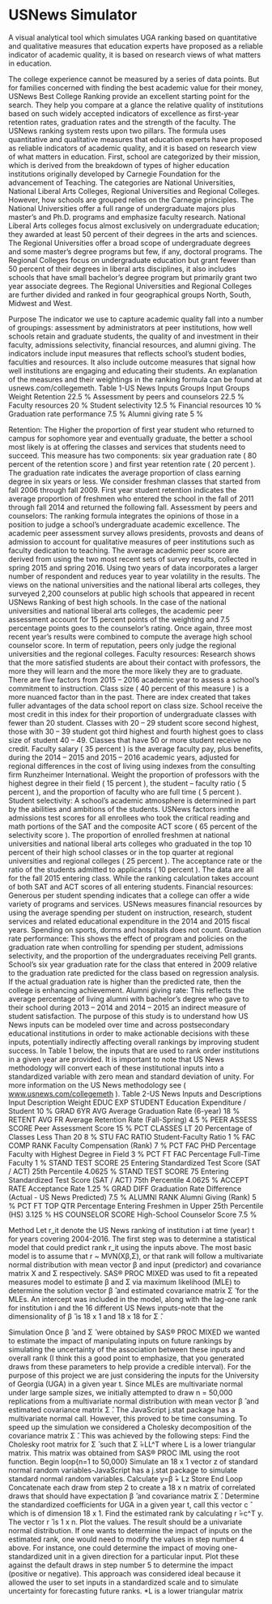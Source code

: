 # USNews Simulator
A visual analytical tool which simulates UGA ranking based on quantitative and qualitative measures that education experts have proposed as a reliable indicator of academic quality, it is based on research views of what matters in education.

The college experience cannot be measured by a series of data points. But for families concerned with finding the best academic value for their money, USNews Best College Ranking provide an excellent starting point for the search. They help you compare at a glance the relative quality of institutions based on such widely accepted indicators of excellence as first-year retention rates, graduation rates and the strength of the faculty.
The USNews ranking system rests upon two pillars. The formula uses quantitative and qualitative measures that education experts have proposed as reliable indicators of academic quality, and it is based on research view of what matters in education. First, school are categorized by their mission, which is derived from the breakdown of types of higher education institutions originally developed by Carnegie Foundation for the advancement of Teaching. The categories are National Universities, National Liberal Arts Colleges, Regional Universities and Regional Colleges. However, how schools are grouped relies on the Carnegie principles. The National Universities offer a full range of undergraduate majors plus master’s and Ph.D. programs and emphasize faculty research. National Liberal Arts colleges focus almost exclusively on undergraduate education; they awarded at least 50 percent of their degrees in the arts and sciences.  The Regional Universities offer a broad scope of undergraduate degrees and some master’s degree programs but few, if any, doctoral programs. The Regional Colleges focus on undergraduate education but grant fewer than 50 percent of their degrees in liberal arts disciplines, it also includes schools that have small bachelor’s degree program but primarily grant two year associate degrees. The Regional Universities and Regional Colleges are further divided and ranked in four geographical groups North, South, Midwest and West.

Purpose
The indicator we use to capture academic quality fall into a number of groupings: assessment by administrators at peer institutions, how well schools retain and graduate students, the quality of and investment in their faculty, admissions selectivity, financial resources, and alumni giving. The indicators include input measures that reflects school’s student bodies, faculties and resources. It also include outcome measures that signal how well institutions are engaging and educating their students. An explanation of the measures and their weightings in the ranking formula can be found at usnews.com/collegemeth. 
Table 1-US News Inputs Groups
Input Groups	Weight
Retention	22.5 %
Assessment by peers and counselors	22.5 %
Faculty resources	20 %
Student selectivity	12.5 %
Financial resources	10 %
Graduation rate performance	7.5 %
Alumni giving rate	5 %

Retention: The Higher the proportion of first year student who returned to campus for sophomore year and eventually graduate, the better a school most likely is at offering the classes and services that students need to succeed. This measure has two components: six year graduation rate ( 80 percent of the retention score ) and first year retention rate ( 20 percent ). The graduation rate indicates the average proportion of class earning degree in six years or less. We consider freshman classes that started from fall 2006 through fall 2009. First year student retention indicates the average proportion of freshmen who entered the school in the fall of 2011 through fall 2014 and returned the following fall.
Assessment by peers and counselors: The ranking formula integrates the opinions of those in a position to judge a school’s undergraduate academic excellence. The academic peer assessment survey allows presidents, provosts and deans of admission to account for qualitative measures of peer institutions such as faculty dedication to teaching. The average academic peer score are derived from using the two most recent sets of survey results, collected in spring 2015 and spring 2016. Using two years of data incorporates a larger number of respondent and reduces year to year volatility in the results. The views on the national universities and the national liberal arts colleges, they surveyed 2,200 counselors at public high schools that appeared in recent USNews Ranking of best high schools. In the case of the national universities and national liberal arts colleges, the academic peer assessment account for 15 percent points of the weighting and 7.5 percentage points goes to the counselor’s rating. Once again, three most recent year’s results were combined to compute the average high school counselor score. In term of reputation, peers only judge the regional universities and the regional colleges. 
Faculty resources: Research shows that the more satisfied students are about their contact with professors, the more they will learn and the more the more likely they are to graduate. There are five factors from 2015 – 2016 academic year to assess a school’s commitment to instruction. Class size  ( 40 percent of this measure ) is a more nuanced factor than in the past. There are index created that takes fuller advantages of the data school report on class size. School receive the most credit in this index for their proportion of undergraduate classes with fewer than 20 student. Classes with 20 – 29 student score second highest, those with 30 – 39 student got third highest and fourth highest goes to class size of student 40 – 49. Classes that have 50 or more student receive no credit. Faculty salary ( 35 percent ) is the average faculty pay, plus benefits, during the 2014 – 2015 and 2015 – 2016 academic years, adjusted for regional differences in the cost of living using indexes from the consulting firm Runzheimer International. Weight the proportion of professors with the highest degree in their field ( 15 percent ), the student – faculty ratio ( 5 percent ), and the proportion of faculty who are full time ( 5 percent ).
Student selectivity: A school’s academic atmosphere is determined in part by the abilities and ambitions of the students. USNews factors innthe admissions test scores for all enrollees who took the critical reading and math portions of the SAT and the composite ACT score ( 65 percent of the selectivity score ). The proportion of enrolled freshmen at national universities and national liberal arts colleges who graduated in the top 10 percent of their high school classes or in the top quarter at regional universities and regional colleges ( 25 percent ). The acceptance rate or the ratio of the students admitted to applicants ( 10 percent ). The data are all for the fall 2015 entering class. While the ranking calculation takes account of both SAT and ACT scores of all entering students. 
Financial resources: Generous per student spending indicates that a college can offer a wide variety of programs and services. USNews measures financial resources by using the average spending per student on instruction, research, student services and related educational expenditure in the 2014 and 2015 fiscal years. Spending on sports, dorms and hospitals does not count.
Graduation rate performance: This shows the effect of program and policies on the graduation rate when controlling for spending per student, admissions selectivity, and the proportion of the undergraduates receiving Pell grants. School’s six year graduation rate for the class that entered in 2009 relative to the graduation rate predicted for the class based on regression analysis. If the actual graduation rate is higher than the predicted rate, then the college is enhancing achievement.
Alumni giving rate: This reflects the average percentage of living alumni with bachelor’s degree who gave to their school during 2013 – 2014  and 2014 – 2015 an indirect measure of student satisfaction.
The purpose of this study is to understand how US News inputs can be modeled over time and across postsecondary educational institutions in order to make actionable decisions with these inputs, potentially indirectly affecting overall rankings by improving student success.  In Table 1 below, the inputs that are used to rank order institutions in a given year are provided.  It is important to note that US News methodology will convert each of these institutional inputs into a standardized variable with zero mean and standard deviation of unity.  For more information on the US News methodology see ( www.usnews.com/collegemeth ).
Table 2-US News Inputs and Descriptions
Input	Description	Weight
EDUC EXP STUDENT	Education Expenditure / Student	10 %
GRAD 6YR AVG	Average Graduation Rate (6-year)	18 %
RETENT AVG FR	Average Retention Rate (Fall-Spring)	4.5 %
PEER ASSESS SCORE	Peer Assessment Score	15 %
PCT CLASSES LT 20	Percentage of Classes Less Than 20	8 %
STU FAC RATIO	Student-Faculty Ratio	1 %
FAC COMP RANK	Faculty Compensation (Rank)	7 %
PCT FAC PHD	Percentage Faculty with Highest Degree in Field	3 %
PCT FT FAC	Percentage Full-Time Faculty	1 %
STAND TEST SCORE 25	Entering Standardized Test Score (SAT / ACT) 25th Percentile	4.0625 %
STAND TEST SCORE 75	Entering Standardized Test Score (SAT / ACT) 75th Percentile 	4.0625 %
ACCEPT RATE	Acceptance Rate	1.25 %
GRAD DIFF	Graduation Rate Difference (Actual - US News Predicted)	7.5 %
ALUMNI RANK	Alumni Giving (Rank)	5 %
PCT FT TOP QTR	Percentage Entering Freshmen in Upper 25th Percentile (HS)	3.125 %
HS COUNSELOR SCORE	High-School Counselor Score	7.5 %

Method
Let r_it denote the US News ranking of institution i at time (year) t for years covering 2004-2016.  The first step was to determine a statistical model that could predict rank r_it using the inputs above.  The most basic model is to assume that r ~ MVN(Xβ,Σ), or that rank will follow a multivariate normal distribution with mean vector β and input (predictor) and covariance matrix X and Σ respectively.  SAS® PROC MIXED was used to fit a repeated measures model to estimate β and Σ via maximum likelihood (MLE) to determine the solution vector β ̂ and estimated covariance matrix Σ ̂ for the MLEs.  An intercept was included in the model, along with the lag-one rank for institution i and the 16 different US News inputs-note that the dimensionality of β ̂ is 18 x 1 and 18 x 18 for Σ ̂.  

Simulation
Once β ̂ and Σ ̂ were obtained by SAS® PROC MIXED we wanted to estimate the impact of manipulating inputs on future rankings by simulating the uncertainty of the association between these inputs and overall rank (I think this a good point to emphasize, that you generated draws from these parameters to help provide a credible interval).  For the purpose of this project we are just considering the inputs for the University of Georgia (UGA) in a given year t.  Since MLEs are multivariate normal under large sample sizes, we initially attempted to draw n = 50,000 replications from a multivariate normal distribution with mean vector β ̂ and estimated covariance matrix Σ ̂.  The JavaScript j.stat package has a multivariate normal call.  However, this proved to be time consuming.  To speed up the simulation we considered a Cholesky decomposition of the covariance matrix Σ ̂.  This was achieved by the following steps:
	Find the Cholesky root matrix for Σ ̂ such that Σ ̂=LL^T where L is a lower triangular matrix.  This matrix was obtained from SAS® PROC IML using the root function.
	Begin loop{n=1 to 50,000}
Simulate an 18 x 1 vector z of standard normal random variables-JavaScript has a j.stat package to simulate standard normal random variables.
Calculate y=β ̂+ Lz
Store
End Loop
	Concatenate each draw from step 2 to create a 18 x n matrix of correlated draws that should have expectation β ̂ and covariance matrix Σ ̂.
	Determine the standardized coefficients for UGA in a given year t, call this vector c ̂ which is of dimension 18 x 1.
	Find the estimated rank by calculating r ̂=c^T y.
The vector r ̂ is 1 x n.  Plot the values.  The result should be a univariate normal distribution.  If one wants to determine the impact of inputs on the estimated rank, one would need to modify the values in step number 4 above.  For instance, one could determine the impact of moving one-standardized unit in a given direction for a particular input.  Plot these against the default draws in step number 5 to determine the impact (positive or negative).  This approach was considered ideal because it allowed the user to set inputs in a standardized scale and to simulate uncertainty for forecasting future ranks. 
*L is a lower triangular matrix
